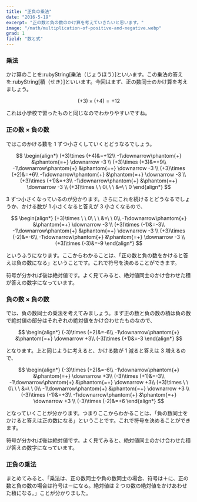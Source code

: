 ```yaml
---
title: "正負の乗法"
date: "2016-5-19"
excerpt: "正の数と負の数のかけ算を考えていきたいと思います。"
image: "/math/multiplication-of-positive-and-negative.webp"
grad: 1
field: "数と式"
---
```


### 乗法

かけ算のことを:rubyString[乗法（じょうほう）]といいます。この乗法の答えを:rubyString[積（せき）]といいます。今回はまず、正の数同士のかけ算を考えましょう。

$$
(+3)\times (+4)=+12
$$

これは小学校で習ったものと同じなのでわかりやすいですね。

### 正の数 × 負の数

ではこのかける数を 1 ずつ小さくしていくとどうなるでしょう。

$$
\begin{align*}
(+3)\times (+4)&=+12\\
-1\downarrow\phantom{+} &\phantom{=+} \downarrow -3 \\
(+3)\times (+3)&=+9\\
-1\downarrow\phantom{+} &\phantom{=+} \downarrow -3 \\
(+3)\times (+2)&=+6\\
-1\downarrow\phantom{+} &\phantom{=+} \downarrow -3 \\
(+3)\times (+1)&=+3\\
-1\downarrow\phantom{+} &\phantom{=+} \downarrow -3 \\
(+3)\times \ \ 0\ \ \ &=\ \ 0
\end{align*}
$$

3 ずつ小さくなっているのが分かります。さらにこれを続けるとどうなるでしょうか、かける数が 1 小さくなると答えが 3 小さくなるので、

$$
\begin{align*}
(+3)\times \ \ 0\ \ \ &=\ \ 0\\
-1\downarrow\phantom{+} &\phantom{=+} \downarrow -3 \\
(+3)\times (-1)&=-3\\
-1\downarrow\phantom{+} &\phantom{=+} \downarrow -3 \\
(+3)\times (-2)&=-6\\
-1\downarrow\phantom{+} &\phantom{=+} \downarrow -3 \\
(+3)\times (-3)&=-9
\end{align*}
$$

というふうになります。ここからわかることは、「正の数と負の数をかけると答えは負の数になる」ということです。これで符号を決めることができます。

符号が分かれば後は絶対値です。よく見てみると、絶対値同士のかけ合わせた積が答えの数字になっています。

### 負の数 × 負の数

では、負の数同士の乗法を考えてみましょう。まず正の数と負の数の積は負の数で絶対値の部分はそれぞれの絶対値をかけ合わせたものなので、

$$
\begin{align*}
(-3)\times (+2)&=-6\\
-1\downarrow\phantom{+} &\phantom{=+} \downarrow +3\\
(-3)\times (+1)&=-3
\end{align*}
$$

となります。上と同じように考えると、かける数が 1 減ると答えは 3 増えるので、

$$
\begin{align*}
(-3)\times (+2)&=-6\\
-1\downarrow\phantom{+} &\phantom{=+} \downarrow +3\\
(-3)\times (+1)&=-3\\
-1\downarrow\phantom{+} &\phantom{=+} \downarrow +3\\
(+3)\times \ \ 0\ \ \ &=\ \ 0\\
-1\downarrow\phantom{+} &\phantom{=+} \downarrow +3 \\
(-3)\times (-1)&=+3\\
-1\downarrow\phantom{+} &\phantom{=+} \downarrow +3 \\
(-3)\times (-2)&=+6
\end{align*}
$$

となっていくことが分かります。つまりここからわかることは、「負の数同士をかけると答えは正の数になる」ということです。これで符号を決めることができます。

符号が分かれば後は絶対値です。よく見てみると、絶対値同士のかけ合わせた積が答えの数字になっています。

### 正負の乗法

まとめてみると、「乗法は、正の数同士や負の数同士の場合、符号は＋に、正の数と負の数の場合は符号は－になる。絶対値は 2 つの数の絶対値をかけあわせた積になる。」ことが分かりました。
